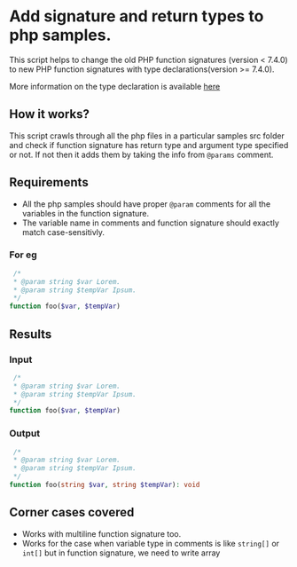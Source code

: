 # Add signature and return types to php samples.

This script helps to change the old PHP function signatures (version < 7.4.0) to new PHP function signatures with type declarations(version >= 7.4.0).

More information on the type declaration is available [here](https://www.php.net/manual/en/language.types.declarations.php)


## How it works?
This script crawls through all the php files in a particular samples src folder and check if function signature has return type and argument type specified or not. If not then it adds them by taking the info from `@params` comment.

## Requirements
* All the php samples should have proper `@param` comments for all the variables in the function signature.
* The variable name in comments and function signature should exactly match case-sensitivly.

### For eg

```php
 /*
 * @param string $var Lorem.
 * @param string $tempVar Ipsum.
 */
function foo($var, $tempVar)
```

## Results

### Input

```php
 /*
 * @param string $var Lorem.
 * @param string $tempVar Ipsum.
 */
function foo($var, $tempVar)
```

### Output
```php
 /*
 * @param string $var Lorem.
 * @param string $tempVar Ipsum.
 */
function foo(string $var, string $tempVar): void
```

## Corner cases covered
* Works with multiline function signature too.
* Works for the case when variable type in comments is like `string[]` or `int[]` but in function signature, we need to write array

